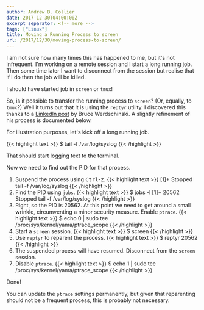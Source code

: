 ```yaml
---
author: Andrew B. Collier
date: 2017-12-30T04:00:00Z
excerpt_separator: <!-- more -->
tags: ["Linux"]
title: Moving a Running Process to screen
url: /2017/12/30/moving-process-to-screen/
---
```


I am not sure how many times this has happened to me, but it's not infrequent. I'm working on a remote session and I start a long running job. Then some time later I want to disconnect from the session but realise that if I do then the job will be killed.

I should have started job in `screen` or `tmux`!

So, is it possible to transfer the running process to `screen`? (Or, equally, to `tmux`?) Well it turns out that it is using the `reptyr` utility. I discovered this thanks to a [LinkedIn post](https://www.linkedin.com/pulse/move-running-process-screen-bruce-werdschinski/) by Bruce Werdschinski. A slightly refinement of his process is documented below.

<!--more-->

For illustration purposes, let's kick off a long running job.

{{< highlight text >}}
$ tail -f /var/log/syslog
{{< /highlight >}}

That should start logging text to the terminal.

Now we need to find out the PID for that process.

1. Suspend the process using <kbd>Ctrl</kbd>-<kbd>z</kbd>.
    {{< highlight text >}}
[1]+  Stopped                 tail -f /var/log/syslog
{{< /highlight >}}
2. Find the PID using `jobs`.
    {{< highlight text >}}
$ jobs -l
[1]+ 20562 Stopped                 tail -f /var/log/syslog
{{< /highlight >}}
3. Right, so the PID is 20562. At this point we need to get around a small wrinkle, circumventing a minor security measure. Enable `ptrace`.
    {{< highlight text >}}
$ echo 0 | sudo tee /proc/sys/kernel/yama/ptrace_scope
{{< /highlight >}}
4. Start a `screen` session.
    {{< highlight text >}}
$ screen
{{< /highlight >}}
5. Use `reptyr` to reparent the process.
    {{< highlight text >}}
$ reptyr 20562
{{< /highlight >}}
6. The suspended process will have resumed. Disconnect from the `screen` session.
7. Disable `ptrace`.
    {{< highlight text >}}
$ echo 1 | sudo tee /proc/sys/kernel/yama/ptrace_scope
{{< /highlight >}}

Done!

You can update the `ptrace` settings permanently, but given that reparenting should not be a frequent process, this is probably not necessary.